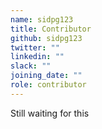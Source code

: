 ```yaml
---
name: sidpg123
title: Contributor
github: sidpg123
twitter: ""
linkedin: ""
slack: ""
joining_date: ""
role: contributor
---
```


Still waiting for this
